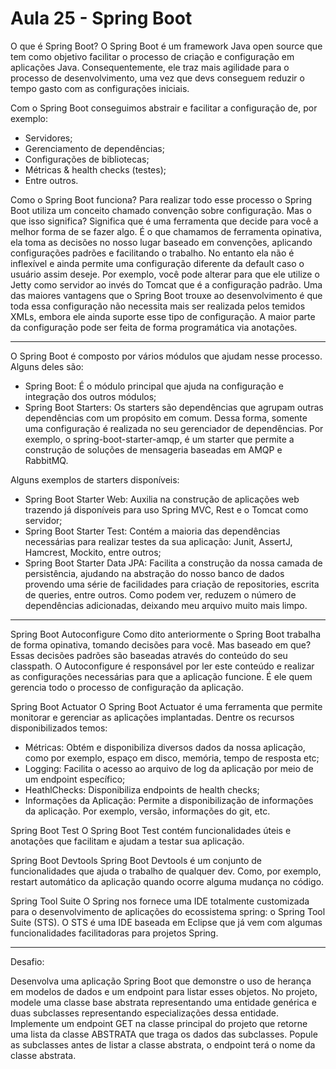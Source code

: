 # Aula 25 - Spring Boot

O que é Spring Boot?
O Spring Boot é um framework Java open source que tem como objetivo facilitar o processo de criação e configuração em aplicações Java. Consequentemente, ele traz mais agilidade para o processo de desenvolvimento, uma vez que devs conseguem reduzir o tempo gasto com as configurações iniciais. 

Com o Spring Boot conseguimos abstrair e facilitar a configuração de, por exemplo:
- Servidores; 
- Gerenciamento de dependências;
- Configurações de bibliotecas;
- Métricas & health checks (testes);
- Entre outros.

Como o Spring Boot funciona?
Para realizar todo esse processo o Spring Boot utiliza um conceito chamado convenção sobre configuração. Mas o que isso significa? Significa que é uma ferramenta que decide para você a melhor forma de se fazer algo. É o que chamamos de ferramenta opinativa, ela toma as decisões no nosso lugar baseado em convenções, aplicando configurações padrões e facilitando o trabalho. No entanto ela não é inflexível e ainda permite uma configuração diferente da default caso o 
usuário assim deseje. Por exemplo, você pode alterar para que ele utilize o Jetty como servidor ao invés do Tomcat que é a configuração padrão. Uma das maiores vantagens que o Spring Boot trouxe ao desenvolvimento é que toda essa configuração não necessita mais ser realizada pelos temidos XMLs, embora ele ainda suporte esse tipo de configuração. A maior parte da configuração pode ser feita de forma programática via anotações.

----------------------------------------------------------------------------------------------------------------------------------------

O Spring Boot é composto por vários módulos que ajudam nesse processo. Alguns deles são:

- Spring Boot: É o módulo principal que ajuda na configuração e integração dos outros módulos;
- Spring Boot Starters: Os starters são dependências que agrupam outras dependências com um propósito em comum. Dessa forma, somente uma configuração é realizada no seu gerenciador de dependências. Por exemplo, o spring-boot-starter-amqp, é um starter que permite a construção de soluções de mensageria baseadas em AMQP e RabbitMQ.

Alguns exemplos de starters disponíveis:
- Spring Boot Starter Web: Auxilia na construção de aplicações web trazendo já disponíveis para uso Spring MVC, Rest e o Tomcat como servidor;
- Spring Boot Starter Test: Contém a maioria das dependências necessárias para realizar testes da sua aplicação: Junit, AssertJ, Hamcrest, Mockito, entre outros;
- Spring Boot Starter Data JPA: Facilita a construção da nossa camada de persistência, ajudando na abstração do nosso banco de dados provendo uma série de facilidades para criação de repositories, escrita de queries, entre outros. Como podem ver, reduzem o número de dependências adicionadas, deixando meu arquivo muito mais limpo.

----------------------------------------------------------------------------------------------------------------------------------------

Spring Boot Autoconfigure
Como dito anteriormente o Spring Boot trabalha de forma opinativa, tomando decisões para você. Mas baseado em que? Essas decisões padrões são baseadas através do conteúdo do seu classpath. O Autoconfigure é responsável por ler este conteúdo e realizar as configurações necessárias para que a aplicação funcione. É ele quem gerencia todo o processo de configuração da aplicação.

Spring Boot Actuator
O Spring Boot Actuator é uma ferramenta que permite monitorar e gerenciar as aplicações implantadas. Dentre os recursos disponibilizados temos:
- Métricas: Obtém e disponibiliza diversos dados da nossa aplicação, como por exemplo, espaço em disco, memória, tempo de resposta etc;
- Logging: Facilita o acesso ao arquivo de log da aplicação por meio de um endpoint específico;
- HeathlChecks: Disponibiliza endpoints de health checks;
- Informações da Aplicação: Permite a disponibilização de informações da aplicação. Por exemplo, versão, informações do git, etc.

Spring Boot Test
O Spring Boot Test contém funcionalidades úteis e anotações que facilitam e ajudam a testar sua aplicação.

Spring Boot Devtools
Spring Boot Devtools é um conjunto de funcionalidades que ajuda o trabalho de qualquer dev. Como, por exemplo, restart automático da aplicação quando ocorre alguma mudança no código.

Spring Tool Suite
O Spring nos fornece uma IDE totalmente customizada para o desenvolvimento de aplicações do ecossistema spring: o Spring Tool Suite (STS). O STS é uma IDE baseada em Eclipse que já vem com algumas funcionalidades facilitadoras para projetos Spring. 

-----------------------------------------------------------------------------------------------------------------------------------------

Desafio:

Desenvolva uma aplicação Spring Boot que demonstre o uso de herança em modelos de dados e um endpoint para listar esses objetos. No projeto, modele uma classe base abstrata representando uma entidade genérica e duas subclasses representando especializações dessa entidade. Implemente um endpoint GET na classe principal do projeto que retorne uma lista da classe ABSTRATA que traga os dados das subclasses. Popule as subclasses antes de listar a classe abstrata, o endpoint terá o nome da classe abstrata.

